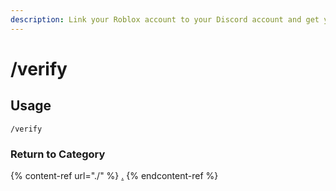 ```yaml
---
description: Link your Roblox account to your Discord account and get your server roles.
---
```


# /verify

## Usage

```
/verify
```

### Return to Category

{% content-ref url="./" %}
[.](./)
{% endcontent-ref %}
